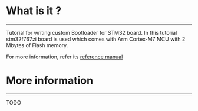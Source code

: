 # What is it ?
--------------------------------------------------------------------------------

Tutorial for writing custom Bootloader for STM32 board. In this tutorial
stm32f767zi board is used which comes with Arm Cortex-M7 MCU with 2 Mbytes of
Flash memory.

For more information, refer its
[reference manual](https://www.st.com/resource/en/reference_manual/rm0410-stm32f76xxx-and-stm32f77xxx-advanced-armbased-32bit-mcus-stmicroelectronics.pdf)

# More information
--------------------------------------------------------------------------------

TODO
